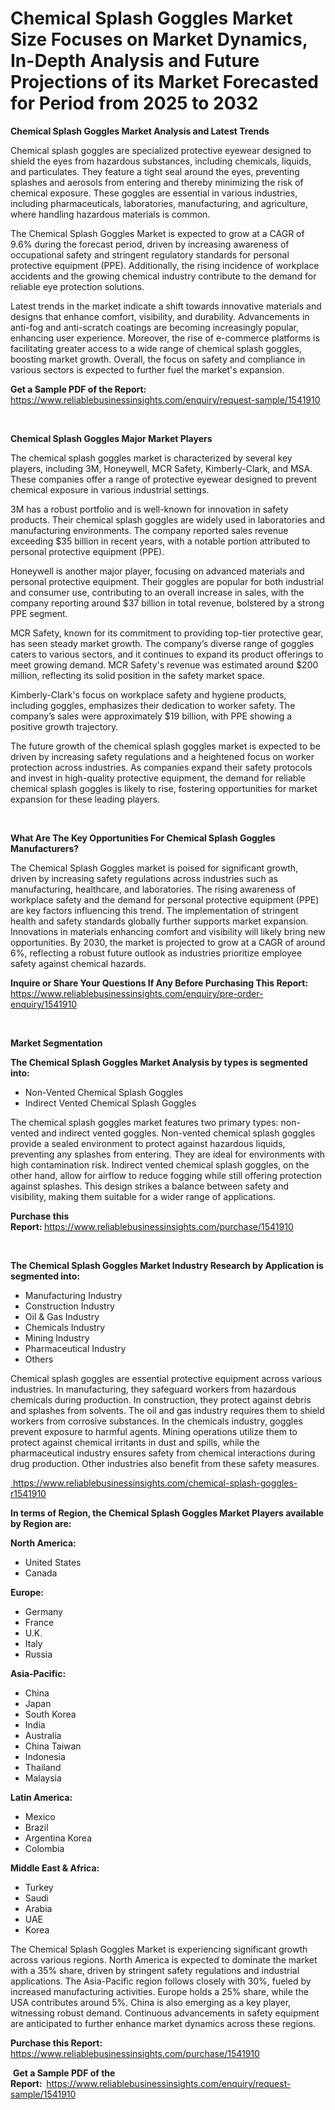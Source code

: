 <p><h1>Chemical Splash Goggles Market Size Focuses on Market Dynamics, In-Depth Analysis and Future Projections of its Market Forecasted for Period from 2025 to 2032</h1></p><p><strong>Chemical Splash Goggles Market Analysis and Latest Trends</strong></p>
<p><p>Chemical splash goggles are specialized protective eyewear designed to shield the eyes from hazardous substances, including chemicals, liquids, and particulates. They feature a tight seal around the eyes, preventing splashes and aerosols from entering and thereby minimizing the risk of chemical exposure. These goggles are essential in various industries, including pharmaceuticals, laboratories, manufacturing, and agriculture, where handling hazardous materials is common.</p><p>The Chemical Splash Goggles Market is expected to grow at a CAGR of 9.6% during the forecast period, driven by increasing awareness of occupational safety and stringent regulatory standards for personal protective equipment (PPE). Additionally, the rising incidence of workplace accidents and the growing chemical industry contribute to the demand for reliable eye protection solutions. </p><p>Latest trends in the market indicate a shift towards innovative materials and designs that enhance comfort, visibility, and durability. Advancements in anti-fog and anti-scratch coatings are becoming increasingly popular, enhancing user experience. Moreover, the rise of e-commerce platforms is facilitating greater access to a wide range of chemical splash goggles, boosting market growth. Overall, the focus on safety and compliance in various sectors is expected to further fuel the market's expansion.</p></p>
<p><strong>Get a Sample PDF of the Report:&nbsp;</strong> <a href="https://www.reliablebusinessinsights.com/enquiry/request-sample/1541910?utm_campaign=1119&utm_medium=2&utm_source=Github&utm_content=ia&utm_term=13042025&utm_id=chemical-splash-goggles">https://www.reliablebusinessinsights.com/enquiry/request-sample/1541910</a></p>
<p>&nbsp;</p>
<p><strong>Chemical Splash Goggles Major Market Players</strong></p>
<p><p>The chemical splash goggles market is characterized by several key players, including 3M, Honeywell, MCR Safety, Kimberly-Clark, and MSA. These companies offer a range of protective eyewear designed to prevent chemical exposure in various industrial settings.</p><p>3M has a robust portfolio and is well-known for innovation in safety products. Their chemical splash goggles are widely used in laboratories and manufacturing environments. The company reported sales revenue exceeding $35 billion in recent years, with a notable portion attributed to personal protective equipment (PPE).</p><p>Honeywell is another major player, focusing on advanced materials and personal protective equipment. Their goggles are popular for both industrial and consumer use, contributing to an overall increase in sales, with the company reporting around $37 billion in total revenue, bolstered by a strong PPE segment.</p><p>MCR Safety, known for its commitment to providing top-tier protective gear, has seen steady market growth. The company’s diverse range of goggles caters to various sectors, and it continues to expand its product offerings to meet growing demand. MCR Safety's revenue was estimated around $200 million, reflecting its solid position in the safety market space.</p><p>Kimberly-Clark's focus on workplace safety and hygiene products, including goggles, emphasizes their dedication to worker safety. The company’s sales were approximately $19 billion, with PPE showing a positive growth trajectory.</p><p>The future growth of the chemical splash goggles market is expected to be driven by increasing safety regulations and a heightened focus on worker protection across industries. As companies expand their safety protocols and invest in high-quality protective equipment, the demand for reliable chemical splash goggles is likely to rise, fostering opportunities for market expansion for these leading players.</p></p>
<p>&nbsp;</p>
<p><strong>What Are The Key Opportunities For Chemical Splash Goggles Manufacturers?</strong></p>
<p><p>The Chemical Splash Goggles market is poised for significant growth, driven by increasing safety regulations across industries such as manufacturing, healthcare, and laboratories. The rising awareness of workplace safety and the demand for personal protective equipment (PPE) are key factors influencing this trend. The implementation of stringent health and safety standards globally further supports market expansion. Innovations in materials enhancing comfort and visibility will likely bring new opportunities. By 2030, the market is projected to grow at a CAGR of around 6%, reflecting a robust future outlook as industries prioritize employee safety against chemical hazards.</p></p>
<p><strong>Inquire or Share Your Questions If Any Before Purchasing This Report:</strong> <a href="https://www.reliablebusinessinsights.com/enquiry/pre-order-enquiry/1541910?utm_campaign=1119&utm_medium=2&utm_source=Github&utm_content=ia&utm_term=13042025&utm_id=chemical-splash-goggles">https://www.reliablebusinessinsights.com/enquiry/pre-order-enquiry/1541910</a></p>
<p>&nbsp;</p>
<p><strong>Market Segmentation</strong></p>
<p><strong>The Chemical Splash Goggles Market Analysis by types is segmented into:</strong></p>
<p><ul><li>Non-Vented Chemical Splash Goggles</li><li>Indirect Vented Chemical Splash Goggles</li></ul></p>
<p><p>The chemical splash goggles market features two primary types: non-vented and indirect vented goggles. Non-vented chemical splash goggles provide a sealed environment to protect against hazardous liquids, preventing any splashes from entering. They are ideal for environments with high contamination risk. Indirect vented chemical splash goggles, on the other hand, allow for airflow to reduce fogging while still offering protection against splashes. This design strikes a balance between safety and visibility, making them suitable for a wider range of applications.</p></p>
<p><strong>Purchase this Report:&nbsp;</strong><a href="https://www.reliablebusinessinsights.com/purchase/1541910?utm_campaign=1119&utm_medium=2&utm_source=Github&utm_content=ia&utm_term=13042025&utm_id=chemical-splash-goggles">https://www.reliablebusinessinsights.com/purchase/1541910</a></p>
<p>&nbsp;</p>
<p><strong>The Chemical Splash Goggles Market Industry Research by Application is segmented into:</strong></p>
<p><ul><li>Manufacturing Industry</li><li>Construction Industry</li><li>Oil & Gas Industry</li><li>Chemicals Industry</li><li>Mining Industry</li><li>Pharmaceutical Industry</li><li>Others</li></ul></p>
<p><p>Chemical splash goggles are essential protective equipment across various industries. In manufacturing, they safeguard workers from hazardous chemicals during production. In construction, they protect against debris and splashes from solvents. The oil and gas industry requires them to shield workers from corrosive substances. In the chemicals industry, goggles prevent exposure to harmful agents. Mining operations utilize them to protect against chemical irritants in dust and spills, while the pharmaceutical industry ensures safety from chemical interactions during drug production. Other industries also benefit from these safety measures.</p></p>
<p><a href="https://www.reliablebusinessinsights.com/chemical-splash-goggles-r1541910?utm_campaign=1119&utm_medium=2&utm_source=Github&utm_content=ia&utm_term=13042025&utm_id=chemical-splash-goggles">&nbsp;https://www.reliablebusinessinsights.com/chemical-splash-goggles-r1541910</a></p>
<p><strong>In terms of Region, the Chemical Splash Goggles Market Players available by Region are:</strong></p>
<p>
    <p> <strong> North America: </strong>
        <ul>
            <li>United States</li>
            <li>Canada</li>
        </ul>
        </p> 
    <p> <strong> Europe: </strong>
        <ul>
            <li>Germany</li>
            <li>France</li>
            <li>U.K.</li>
            <li>Italy</li>
            <li>Russia</li>
        </ul>
        </p> 
    <p> <strong> Asia-Pacific: </strong>
        <ul>
            <li>China</li>
            <li>Japan</li>
            <li>South Korea</li>
            <li>India</li>
            <li>Australia</li>
            <li>China Taiwan</li>
            <li>Indonesia</li>
            <li>Thailand</li>
            <li>Malaysia</li>
        </ul>
        </p> 
    <p> <strong> Latin America: </strong>
        <ul>
            <li>Mexico</li>
            <li>Brazil</li>
            <li>Argentina Korea</li>
            <li>Colombia</li>
        </ul>
        </p> 
    <p> <strong> Middle East & Africa: </strong>
        <ul>
            <li>Turkey</li>
            <li>Saudi</li>
            <li>Arabia</li>
            <li>UAE</li>
            <li>Korea</li>
        </ul>
    </p>
    </p>
<p><p>The Chemical Splash Goggles Market is experiencing significant growth across various regions. North America is expected to dominate the market with a 35% share, driven by stringent safety regulations and industrial applications. The Asia-Pacific region follows closely with 30%, fueled by increased manufacturing activities. Europe holds a 25% share, while the USA contributes around 5%. China is also emerging as a key player, witnessing robust demand. Continuous advancements in safety equipment are anticipated to further enhance market dynamics across these regions.</p></p>
<p><strong>Purchase this Report: </strong><a href="https://www.reliablebusinessinsights.com/purchase/1541910?utm_campaign=1119&utm_medium=2&utm_source=Github&utm_content=ia&utm_term=13042025&utm_id=chemical-splash-goggles">https://www.reliablebusinessinsights.com/purchase/1541910</a></p>
<p>&nbsp;<strong>Get a Sample PDF of the Report:&nbsp;&nbsp;</strong><a href="https://www.reliablebusinessinsights.com/enquiry/request-sample/1541910?utm_campaign=1119&utm_medium=2&utm_source=Github&utm_content=ia&utm_term=13042025&utm_id=chemical-splash-goggles">https://www.reliablebusinessinsights.com/enquiry/request-sample/1541910</a></p>
<p><strong></strong></p>
<p><p></p><p></p><p></p></p>
